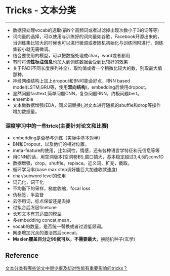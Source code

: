 # Tricks - 文本分类

---



- 数据预处理vocab的选取(前N个高频词或者过滤掉出现次数小于3的词等等)
- 词向量的选择，可以使用与训练好的词向量如谷歌，Facebook开源出来的，当训练集比较大的时候也可以进行微调或者随机初始化与训练同时进行，训练集较小就无需微调。
- 结合要使用的模型，可以把数据处理成char，word或者都用
- 有时将**词性标注信息**也加入到训练数据会受到比较好的效果
- 关于PAD(不同长度序列补全)，取均值或者一个稍微比较大的数，别取最大值那种。
- 神经网络结构上加上dropout和BN可能会好点，RNN based model(LSTM,GRU等，使用**双向结构**)，embedding后使用dropout。
- 显然问题fasttext,简单问题CNN，复杂问题RNN，终极问题bert。
- ensemble
- 文本做数据增强(EDA，同义词替换),对文本进行随机的shuffle和drop等操作增加数据量。

### 深度学习中的一些trick(主要针对论文和比赛)

- embedding是否参与训练（实际中基本对半）
- BN和Dropout，以及他们的相对位置。
- meta-feature的使用，比如词性，情感，还有各种语言学特征和元信息等等
- 用CNN的话，用空洞版本(空洞卷积),窗口搞大，基本稳定超过3,4,5的conv1D
- 数据增强，drop。shuffle。replace。近义词，扩充，截取。
- 循环学习率(base max step调好能巨大加速收敛速度)
- char/subword level的使用
- 词元化，词干化
- 不均衡下的采样，梯度收缩，focal loss
- 伪标签，半监督
- 去停用词，标点保留还是去掉
- 过拟合后冻层finetune
- 长短文本有其适应的模型
- 多embedding concat,mean，
- vocab的数量，是否统一替换或者过滤低频词。
- 网络增加冗余的激活然后concat。
- **Maxlen覆盖百分之99就可以，不需要最大**，换随机种子(玄学)















## Reference

[文本分类有哪些论文中很少提及却对性能有重要影响的tricks？](<https://mp.weixin.qq.com/s?__biz=MzIwNzc2NTk0NQ==&mid=2247485033&idx=1&sn=1f43019d702607d7dfc47ddfc7f84090&chksm=970c2ebfa07ba7a948965596237d2d6cce3447c71233dc74f0c17de7a38e198b9c2092793ded&scene=21#wechat_redirect>)

